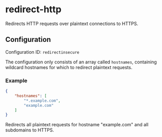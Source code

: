 # redirect-http

Redirects HTTP requests over plaintext connections to HTTPS.


## Configuration

Configuration ID: `redirectinsecure`

The configuration only consists of an array called `hostnames`, containing wildcard hostnames for which to redirect plaintext requests.

### Example

```json
{
	"hostnames": [
		"*.example.com",
		"example.com"
	]
}
```

Redirects all plaintext requests for hostname "example.com" and all subdomains to HTTPS.

